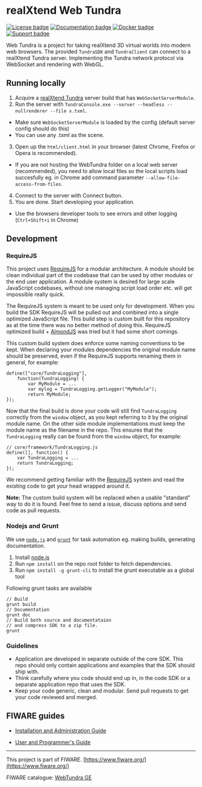 realXtend Web Tundra
===================

[![License badge](https://img.shields.io/hexpm/l/plug.svg)](http://www.apache.org/licenses/LICENSE-2.0)
[![Documentation badge](https://readthedocs.org/projects/webtundra/badge/?version=latest)](http://webtundra.readthedocs.org/en/latest/?badge=latest)
[![Docker badge](https://img.shields.io/docker/pulls/adminotech/webtundra.svg)](https://hub.docker.com/r/adminotech/webtundra/)
[![Support badge]( https://img.shields.io/badge/support-sof-yellowgreen.svg)](mailto:support@meshmoon.com)

Web Tundra is a project for taking realXtend 3D virtual worlds into modern web browsers. The provided `TundraSDK` and `TundraClient` can connect to a realXtend Tundra server. Implementing the Tundra network protocol via WebSocket and rendering with WebGL.

Running locally
---------------

1. Acquire a [realXtend Tundra](https://github.com/realXtend/tundra) server build that has `WebSocketServerModule`.
2. Run the server with `TundraConsole.exe --server --headless --nullrenderer --file x.txml`.
 * Make sure `WebSocketServerModule` is loaded by the config (default server config should do this)
 * You can use any .txml as the scene.
3. Open up the `html/client.html` in your browser (latest Chrome, Firefox or Opera is recommended).
 * If you are not hosting the WebTundra folder on a local web server (recommended), you need to allow local files so the local scripts load succesfully eg. in Chrome add command parameter `--allow-file-access-from-files`.
4. Connect to the server with Connect button.
5. You are done. Start developing your application. 
 * Use the browsers developer tools to see errors and other logging (`Ctrl+Shift+i` in Chrome)

Development
-----------

### RequireJS

This project uses [RequireJS](http://requirejs.org/) for a modular architecture. A module should be clean individual part of the codebase that can be used by other modules or the end user application. A module system is desired for large scale JavaScript codebases, without one managing script load order etc. will get impossible really quick.

The RequireJS system is meant to be used only for development. When you build the SDK RequireJS will be pulled out and combined into a single optimized JavaScript file. This build step is custom built for this repository as at the time there was no better method of doing this. RequireJS optimized build + [AlmondJS](https://github.com/jrburke/almond) was tried but it had some short comings.

This custom build system does enforce some naming conventions to be kept. When declaring your modules dependencies the original module name should be preserved, even if the RequireJS supports renaming them in general, for example: 

	define(["core/TundraLogging"], 
		function(TundraLogging) {
			var MyModule = ...
			var mylog = TundraLogging.getLogger("MyModule");
			return MyModule; 
	});

Now that the final build is done your code will still find `TundraLogging` correctly from the `window` object, as you kept referring to it by the original module name. On the other side module implementations must keep the module name as the filename in the repo. This ensures that the `TundraLogging` really can be found from the `window` object, for example:

	// core/framework/TundraLogging.js
	define([], function() {
		var TundraLogging = ...
		return TundraLogging;
	});

We recommend getting familiar with the [RequireJS](http://requirejs.org/) system and read the existing code to get your head wrapped around it.

**Note:** The custom build system will be replaced when a usable "standard" way to do it is found. Feel free to send a issue, discuss options and send code as pull requests.

### Nodejs and Grunt

We use [`node.js`](http://nodejs.org/) and [`grunt`](http://gruntjs.com/) for task automation eg. making builds, generating documentation.

1. Install [node.js](http://nodejs.org/)
2. Run `npm install` on the repo root folder to fetch dependencies.
3. Run `npm install -g grunt-cli` to install the grunt executable as a global tool 

Following grunt tasks are available

	// Build
	grunt build
	// Documentation
	grunt doc
	// Build both source and documentataion 
	// and compress SDK to a zip file.
	grunt

### Guidelines

* Application are developed in separate outside of the core SDK. This repo should only contain applications and examples that the SDK should ship with.
* Think carefully where you code should end up in, in the code SDK or a separate application repo that uses the SDK.
* Keep your code generic, clean and modular. Send pull requests to get your code reviewed and merged.
 
FIWARE guides
-----------

* [Installation and Administration Guide](installation_administration.md)

* [User and Programmer's Guide](user_programmers.md)

---------------------------------------------------------------------------------------------------------
This project is part of FIWARE.
[https://www.fiware.org/](https://www.fiware.org/)

FIWARE catalogue: [WebTundra GE](http://catalogue.fiware.org/enablers/3dui-webtundra)

